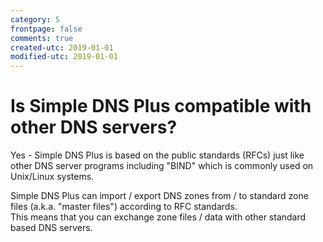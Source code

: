 ```yaml
---
category: 5
frontpage: false
comments: true
created-utc: 2019-01-01
modified-utc: 2019-01-01
---
```

# Is Simple DNS Plus compatible with other DNS servers?

Yes - Simple DNS Plus is based on the public standards (RFCs) just like other DNS server programs including "BIND" which is commonly used on Unix/Linux systems.

Simple DNS Plus can import / export DNS zones from / to standard zone files (a.k.a. "master files") according to RFC standards.  
This means that you can exchange zone files / data with other standard based DNS servers.

